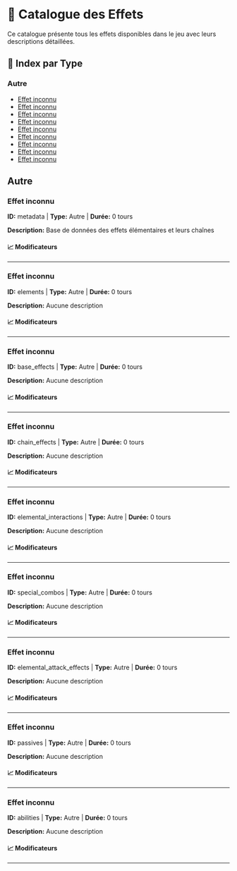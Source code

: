 # 🔮 Catalogue des Effets

Ce catalogue présente tous les effets disponibles dans le jeu avec leurs descriptions détaillées.

## 🎯 Index par Type

### Autre
- [Effet inconnu](#effet-inconnu)
- [Effet inconnu](#effet-inconnu)
- [Effet inconnu](#effet-inconnu)
- [Effet inconnu](#effet-inconnu)
- [Effet inconnu](#effet-inconnu)
- [Effet inconnu](#effet-inconnu)
- [Effet inconnu](#effet-inconnu)
- [Effet inconnu](#effet-inconnu)
- [Effet inconnu](#effet-inconnu)


## Autre

### Effet inconnu

**ID:** metadata | **Type:** Autre | **Durée:** 0 tours

**Description:** Base de données des effets élémentaires et leurs chaînes

#### 📈 Modificateurs

---

### Effet inconnu

**ID:** elements | **Type:** Autre | **Durée:** 0 tours

**Description:** Aucune description

#### 📈 Modificateurs

---

### Effet inconnu

**ID:** base_effects | **Type:** Autre | **Durée:** 0 tours

**Description:** Aucune description

#### 📈 Modificateurs

---

### Effet inconnu

**ID:** chain_effects | **Type:** Autre | **Durée:** 0 tours

**Description:** Aucune description

#### 📈 Modificateurs

---

### Effet inconnu

**ID:** elemental_interactions | **Type:** Autre | **Durée:** 0 tours

**Description:** Aucune description

#### 📈 Modificateurs

---

### Effet inconnu

**ID:** special_combos | **Type:** Autre | **Durée:** 0 tours

**Description:** Aucune description

#### 📈 Modificateurs

---

### Effet inconnu

**ID:** elemental_attack_effects | **Type:** Autre | **Durée:** 0 tours

**Description:** Aucune description

#### 📈 Modificateurs

---

### Effet inconnu

**ID:** passives | **Type:** Autre | **Durée:** 0 tours

**Description:** Aucune description

#### 📈 Modificateurs

---

### Effet inconnu

**ID:** abilities | **Type:** Autre | **Durée:** 0 tours

**Description:** Aucune description

#### 📈 Modificateurs

---

